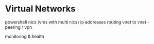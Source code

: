 # Virtual Networks

powershell
nics (vms with multi nics)
ip addresses
routing
vnet to vnet  - peering / vpn

monitoring & health

